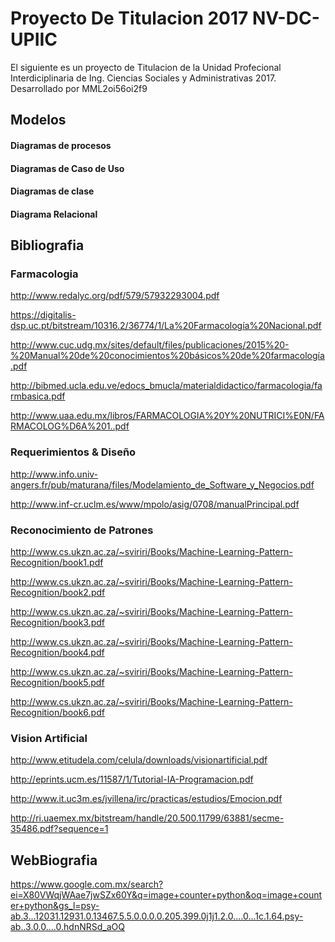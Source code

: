 # Proyecto De Titulacion 2017 NV-DC-UPIIC

El siguiente es un proyecto de Titulacion de la Unidad Profecional Interdiciplinaria de Ing. Ciencias Sociales y Administrativas 2017.
Desarrollado por MML2oi56oi2f9

## Modelos

#### Diagramas de procesos

#### Diagramas de Caso de Uso

#### Diagramas de clase

#### Diagrama Relacional

## Bibliografia

### Farmacologia

http://www.redalyc.org/pdf/579/57932293004.pdf

https://digitalis-dsp.uc.pt/bitstream/10316.2/36774/1/La%20Farmacología%20Nacional.pdf

http://www.cuc.udg.mx/sites/default/files/publicaciones/2015%20-%20Manual%20de%20conocimientos%20básicos%20de%20farmacología.pdf

http://bibmed.ucla.edu.ve/edocs_bmucla/materialdidactico/farmacologia/farmbasica.pdf

http://www.uaa.edu.mx/libros/FARMACOLOGIA%20Y%20NUTRICI%E0N/FARMACOLOG%D6A%201..pdf

### Requerimientos & Diseño

http://www.info.univ-angers.fr/pub/maturana/files/Modelamiento_de_Software_y_Negocios.pdf

http://www.inf-cr.uclm.es/www/mpolo/asig/0708/manualPrincipal.pdf

### Reconocimiento de Patrones

http://www.cs.ukzn.ac.za/~sviriri/Books/Machine-Learning-Pattern-Recognition/book1.pdf

http://www.cs.ukzn.ac.za/~sviriri/Books/Machine-Learning-Pattern-Recognition/book2.pdf

http://www.cs.ukzn.ac.za/~sviriri/Books/Machine-Learning-Pattern-Recognition/book3.pdf

http://www.cs.ukzn.ac.za/~sviriri/Books/Machine-Learning-Pattern-Recognition/book4.pdf

http://www.cs.ukzn.ac.za/~sviriri/Books/Machine-Learning-Pattern-Recognition/book5.pdf

http://www.cs.ukzn.ac.za/~sviriri/Books/Machine-Learning-Pattern-Recognition/book6.pdf

### Vision Artificial

http://www.etitudela.com/celula/downloads/visionartificial.pdf

http://eprints.ucm.es/11587/1/Tutorial-IA-Programacion.pdf

http://www.it.uc3m.es/jvillena/irc/practicas/estudios/Emocion.pdf

http://ri.uaemex.mx/bitstream/handle/20.500.11799/63881/secme-35486.pdf?sequence=1

## WebBiografia
https://www.google.com.mx/search?ei=X80VWqjWAae7jwSZx60Y&q=image+counter+python&oq=image+counter+python&gs_l=psy-ab.3...12031.12931.0.13467.5.5.0.0.0.0.205.399.0j1j1.2.0....0...1c.1.64.psy-ab..3.0.0....0.hdnNRSd_aOQ
